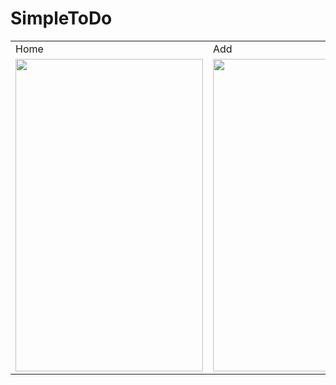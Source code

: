 # SimpleToDo

<table>
  <tr>
    <td>Home</td>
    <td>Add</td>
    <td>Update</td>
  </tr>
  <tr>
    <td><img src="https://github.com/menesdurak/SimpleToDo/assets/76568329/1b294f2a-ba23-4acc-b45e-bdb3a187b8b6" width="300px" height="500px"></td>
    <td><img src="https://github.com/menesdurak/SimpleToDo/assets/76568329/fa22e20c-386c-49fc-b226-4ba06ac9f379" width="300px" height="500px"></td>
    <td><img src="https://github.com/menesdurak/SimpleToDo/assets/76568329/34e2697b-307d-49e4-a82c-fa2dd03b05d6" width="300px" height="500px"></td>
   </tr>  
</table>
